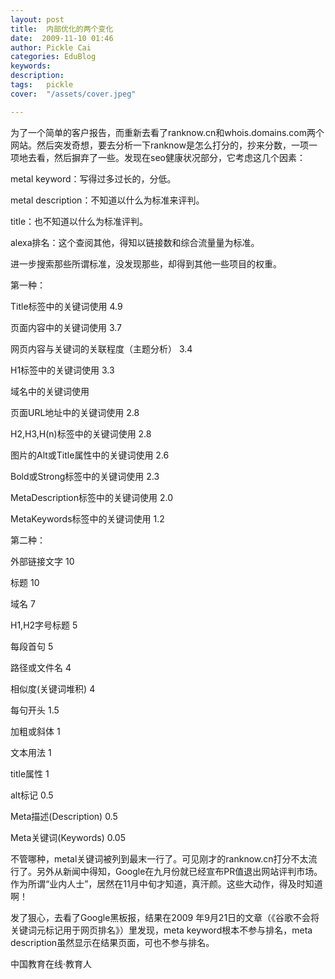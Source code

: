 ```yaml
---
layout: post  
title:  内部优化的两个变化  
date:  2009-11-10 01:46  
author: Pickle Cai  
categories: EduBlog  
keywords: 
description:   
tags:	pickle   
cover:  "/assets/cover.jpeg"  

---  
```

    
为了一个简单的客户报告，而重新去看了ranknow.cn和whois.domains.com两个网站。然后突发奇想，要去分析一下ranknow是怎么打分的，抄来分数，一项一项地去看，然后摒弃了一些。发现在seo健康状况部分，它考虑这几个因素：

metal keyword：写得过多过长的，分低。

metal description：不知道以什么为标准来评判。

title：也不知道以什么为标准评判。

alexa排名：这个查阅其他，得知以链接数和综合流量量为标准。

进一步搜索那些所谓标准，没发现那些，却得到其他一些项目的权重。

第一种：

Title标签中的关键词使用                 4.9

页面内容中的关键词使用                  3.7

网页内容与关键词的关联程度（主题分析）  3.4

H1标签中的关键词使用                    3.3

域名中的关键词使用                      

页面URL地址中的关键词使用               2.8

H2,H3,H(n)标签中的关键词使用            2.8

图片的Alt或Title属性中的关键词使用      2.6

Bold或Strong标签中的关键词使用          2.3

MetaDescription标签中的关键词使用       2.0

MetaKeywords标签中的关键词使用          1.2

第二种：

外部链接文字                           10

标题                                   10

域名                                    7

H1,H2字号标题                           5

每段首句                                5

路径或文件名                            4

相似度(关键词堆积)                      4

每句开头                                1.5

加粗或斜体                              1

文本用法                                1

title属性                               1

alt标记                                 0.5

Meta描述(Description)                   0.5

Meta关键词(Keywords)                    0.05

不管哪种，metal关键词被列到最末一行了。可见刚才的ranknow.cn打分不太流行了。另外从新闻中得知，Google在九月份就已经宣布PR值退出网站评判市场。作为所谓“业内人士”，居然在11月中旬才知道，真汗颜。这些大动作，得及时知道啊！



发了狠心，去看了Google黑板报，结果在2009 年9月21日的文章（《谷歌不会将关键词元标记用于网页排名》）里发现，meta keyword根本不参与排名，meta description虽然显示在结果页面，可也不参与排名。



		    
 中国教育在线·教育人

